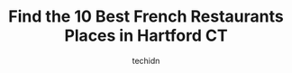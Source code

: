 ---
layout: ampstory
image: https://i0.wp.com/www.depkes.org/wp-content/uploads/2023/06/french-restaurants-0-in-hartford-ct-1685789360.jpeg?resize=640,853
author: techidn
featured: false
description: Discover the impressive array of French Restaurants options in Hartford CT, where you can find 10 of the largest French Restaurants establishments in the area. From renowned classics to hidd
title: Find the 10 Best French Restaurants Places in Hartford CT
cover:
   title: Find the 10 Best French Restaurants Places in Hartford CT
   subtitle: Rickpate
   background: https://www.depkes.org/wp-content/uploads/2023/06/french-restaurants-0-in-hartford-ct-1685789360.jpeg

pages: 
 - layout: thirds
   top: <h1>#1 The Capital Grille</h1>
   bottom: "<p>I have visited The Capital Grille a handful of times and each visit is a great as the first. The food is of the best quality, the drinks are great, and the service is exc</p>"
   background: https://www.depkes.org/wp-content/uploads/2023/06/french-restaurants-1-in-hartford-ct-1685789360.jpeg
   backgroundblur: true
 - layout: thirds
   top: <h1>#2 Barcelona Wine Bar</h1>
   bottom: "<p>Wow! This is just such a remarkable place. The food was outstanding and the service was very fast and professional. We tried a flight which paired well with one of the ch</p>"
   background: https://www.depkes.org/wp-content/uploads/2023/06/french-restaurants-2-in-hartford-ct-1685789361.jpeg
   cta:
      link: https://www.depkes.org/blog/find-the-10-best-french-restaurants-places-in-hartford-ct/
      text: Find the 10 Best French Restaurants Places in Hartford CT
 - layout: thirds
   top: <h1>#3 The Place 2 Be</h1>
   bottom: "<p>5 Constitution Plaza, Hartford, CT 06103, United States</p>"
   background: https://www.depkes.org/wp-content/uploads/2023/06/french-restaurants-3-in-hartford-ct-1685789361.jpeg
   cta:
      link: https://www.depkes.org/blog/find-the-10-best-french-restaurants-places-in-hartford-ct/
      text: Find the 10 Best French Restaurants Places in Hartford CT
 - layout: thirds
   top: <h1>#4 Avert Brasserie</h1>
   bottom: "<p>35a LaSalle Rd, West Hartford, CT 06107, United States</p>"
   background: https://images.unsplash.com/photo-1620421680010-0766ff230392?ixlib=rb-4.0.3&ixid=MnwxMjA3fDB8MHxwaG90by1wYWdlfHx8fGVufDB8fHx8&auto=format&fit=crop&w=640&h=853&q=80
   cta:
      link: https://www.depkes.org/blog/find-the-10-best-french-restaurants-places-in-hartford-ct/
      text: Find the 10 Best French Restaurants Places in Hartford CT
 - layout: thirds
   top: <h1>#5 Feng Chophouse</h1>
   bottom: "<p>93 Asylum St, Hartford, CT 06103, United States</p>"
   background: https://images.unsplash.com/photo-1515405295579-ba7b45403062?ixlib=rb-4.0.3&ixid=MnwxMjA3fDB8MHxwaG90by1wYWdlfHx8fGVufDB8fHx8&auto=format&fit=crop&w=640&h=853&q=80
   cta:
      link: https://www.depkes.org/blog/find-the-10-best-french-restaurants-places-in-hartford-ct/
      text: Find the 10 Best French Restaurants Places in Hartford CT
 - layout: thirds
   top: <h1>#6 Mos Midtown Restaurant</h1>
   bottom: "<p>25 Whitney St, Hartford, CT 06105, United States</p>"
   background: https://images.unsplash.com/photo-1489648022186-8f49310909a0?ixlib=rb-4.0.3&ixid=MnwxMjA3fDB8MHxwaG90by1wYWdlfHx8fGVufDB8fHx8&auto=format&fit=crop&w=640&h=853&q=80
   cta:
      link: https://www.depkes.org/blog/find-the-10-best-french-restaurants-places-in-hartford-ct/
      text: Find the 10 Best French Restaurants Places in Hartford CT
 - layout: thirds
   top: <h1>#7 Caribe Restaurant Hartford/Park St Location</h1>
   bottom: "<p>686 Park St, Hartford, CT 06106, United States</p>"
   background: https://images.unsplash.com/photo-1547366785-564103df7e13?ixlib=rb-4.0.3&ixid=MnwxMjA3fDB8MHxwaG90by1wYWdlfHx8fGVufDB8fHx8&auto=format&fit=crop&w=640&h=853&q=80
   cta:
      link: https://www.depkes.org/blog/find-the-10-best-french-restaurants-places-in-hartford-ct/
      text: Find the 10 Best French Restaurants Places in Hartford CT
 - layout: thirds
   middle: Continue reading...
   background: https://images.unsplash.com/photo-1533735380053-eb8d0759b24a?ixlib=rb-4.0.3&ixid=MnwxMjA3fDB8MHxwaG90by1wYWdlfHx8fGVufDB8fHx8&auto=format&fit=crop&w=640&h=853&q=80
   cta:
      link: https://www.depkes.org/blog/find-the-10-best-french-restaurants-places-in-hartford-ct/
      text: Find the 10 Best French Restaurants Places in Hartford CT
      
---